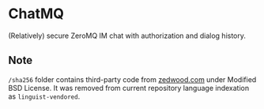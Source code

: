 # ChatMQ
(Relatively) secure ZeroMQ IM chat with authorization and dialog history.

## Note
`/sha256` folder contains third-party code from [zedwood.com](http://www.zedwood.com/article/cpp-sha256-function) under Modified BSD License. It was removed from current repository language indexation as `linguist-vendored`.
